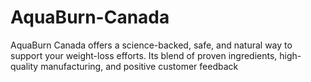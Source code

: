 # AquaBurn-Canada
AquaBurn Canada offers a science-backed, safe, and natural way to support your weight-loss efforts. Its blend of proven ingredients, high-quality manufacturing, and positive customer feedback
